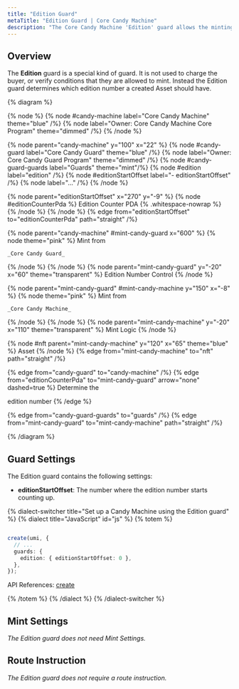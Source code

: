 ```yaml
---
title: "Edition Guard"
metaTitle: "Edition Guard | Core Candy Machine"
description: "The Core Candy Machine 'Edition' guard allows the minting of Editions from a Core Candy Machine."
---
```


## Overview

The **Edition** guard is a special kind of guard. It is not used to charge the buyer, or verify conditions that they are allowed to mint. Instead the Edition guard determines which edition number a created Asset should have. 

{% diagram  %}

{% node %}
{% node #candy-machine label="Core Candy Machine" theme="blue" /%}
{% node label="Owner: Core Candy Machine Core Program" theme="dimmed" /%}
{% /node %}

{% node parent="candy-machine" y="100" x="22" %}
{% node #candy-guard label="Core Candy Guard" theme="blue" /%}
{% node label="Owner: Core Candy Guard Program" theme="dimmed" /%}
{% node #candy-guard-guards label="Guards" theme="mint"/%}
{% node #edition label="edition" /%}
{% node #editionStartOffset label="- editionStartOffset" /%}
{% node label="..." /%}
{% /node %}

{% node parent="editionStartOffset" x="270" y="-9"  %}
{% node #editionCounterPda %}
Edition Counter PDA {% .whitespace-nowrap %}
{% /node %}
{% /node %}
{% edge from="editionStartOffset" to="editionCounterPda" path="straight" /%}

{% node parent="candy-machine" #mint-candy-guard x="600" %}
  {% node theme="pink" %}
    Mint from

    _Core Candy Guard_
  {% /node %}
{% /node %}
{% node parent="mint-candy-guard" y="-20" x="60" theme="transparent" %}
  Edition Number Control
{% /node %}

{% node parent="mint-candy-guard" #mint-candy-machine y="150" x="-8" %}
  {% node theme="pink" %}
    Mint from 
    
    _Core Candy Machine_
  {% /node %}
{% /node %}
{% node parent="mint-candy-machine" y="-20" x="110" theme="transparent" %}
  Mint Logic
{% /node %}

{% node #nft parent="mint-candy-machine" y="120" x="65" theme="blue" %}
  Asset
{% /node %}
{% edge from="mint-candy-machine" to="nft" path="straight" /%}

{% edge from="candy-guard" to="candy-machine" /%}
{% edge from="editionCounterPda" to="mint-candy-guard" arrow="none" dashed=true %}
Determine the 

edition number
{% /edge %}

{% edge from="candy-guard-guards" to="guards" /%}
{% edge from="mint-candy-guard" to="mint-candy-machine" path="straight" /%}

{% /diagram %}

## Guard Settings

The Edition guard contains the following settings:

- **editionStartOffset**: The number where the edition number starts counting up.

{% dialect-switcher title="Set up a Candy Machine using the Edition guard" %}
{% dialect title="JavaScript" id="js" %}
{% totem %}

```ts

create(umi, {
  // ...
  guards: {
    edition: { editionStartOffset: 0 },
  },
});
```

API References: [create](https://mpl-core-candy-machine.typedoc.metaplex.com/functions/create.html)

{% /totem %}
{% /dialect %}
{% /dialect-switcher %}

## Mint Settings

_The Edition guard does not need Mint Settings._

## Route Instruction

_The Edition guard does not require a route instruction._
